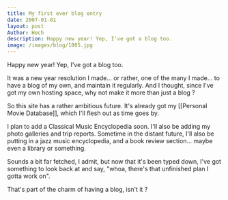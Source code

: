 ```yaml
---
title: My first ever blog entry
date: 2007-01-01
layout: post
Author: Hech
description: Happy new year! Yep, I've got a blog too.  
image: /images/blog/1805.jpg
---
```


Happy new year! Yep, I've got a blog too.  

It was a new year resolution I made... or rather, one of the many I made... to have a blog of my own, and maintain it regularly. And I thought, since I've got my own hosting space, why not make it more than just a blog ?  

So this site has a rather ambitious future. It's already got my [[Personal Movie Database]], which I'll flesh out as time goes by.  

I plan to add a Classical Music Encyclopedia soon. I'll also be adding my photo galleries and trip reports. Sometime in the distant future, I'll also be putting in a jazz music encyclopedia, and a book review section... maybe even a library or something.  

Sounds a bit far fetched, I admit, but now that it's been typed down, I've got something to look back at and say, &quot;whoa, there's that unfinished plan I gotta work on&quot;.  

That's part of the charm of having a blog, isn't it ?

